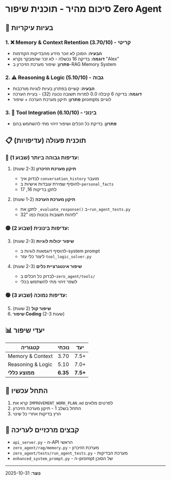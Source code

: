 # סיכום מהיר - תוכנית שיפור Zero Agent

## 🎯 בעיות עיקריות

### 1. ❌ Memory & Context Retention (3.70/10) - **קריטי**
- **הבעיה**: הסוכן לא זוכר מידע מהבדיקות הקודמות
- **דוגמה**: בדיקה 16 נכשלה - לא זכר שהמבקר נקרא "Alex"
- **פתרון**: שיפור מערכת הזיכרון ב-RAG Memory System

### 2. ⚠️ Reasoning & Logic (5.10/10) - **גבוה**
- **הבעיה**: קשיים בפתרון בעיות לוגיות מורכבות
- **דוגמה**: בדיקה 6 קיבלה 0.0 למרות תשובה נכונה (32) - בעיית הערכה
- **פתרון**: תיקון מערכת הערכה + שיפור prompts לוגיים

### 3. 🔧 Tool Integration (6.10/10) - **בינוני**
- **פתרון**: בדיקת כל הכלים ושיפור זיהוי מתי להשתמש בהם

## 📋 תוכנית פעולה (עדיפויות)

### 🔴 עדיפות גבוהה ביותר (שבוע 1):

1. **תיקון מערכת הזיכרון** (2-3 שעות)
   - לבדוק איך `conversation_history` מועבר
   - להוסיף שמירת עובדות אישיות ב-`personal_facts`
   - לתקן בדיקות 16, 17

2. **תיקון מערכת הערכה** (1-2 שעות)
   - לתקן את `_evaluate_response()` ב-`run_agent_tests.py`
   - לזהות תשובות נכונות כמו "32"

### 🟡 עדיפות בינונית (שבוע 2):

3. **שיפור יכולות לוגיות** (2-3 שעות)
   - להוסיף דוגמאות לוגיות ב-system prompt
   - ליצור כלי עזר `tool_logic_solver.py`

4. **שיפור אינטגרציית כלים** (2-3 שעות)
   - לבדוק כל הכלים ב-`zero_agent/tools/`
   - לשפר זיהוי מתי להשתמש בכלי

### 🟢 עדיפות נמוכה (שבוע 3):

5. **שיפור קול** (2 שעות)
6. **שיפור Coding** (2-3 שעות)

## 📊 יעדי שיפור

| קטגוריה | נוכחי | יעד |
|---------|-------|-----|
| Memory & Context | 3.70 | 7.5+ |
| Reasoning & Logic | 5.10 | 7.0+ |
| **ממוצע כללי** | **6.35** | **7.5+** |

## 🚀 התחל עכשיו

1. קרא את `IMPROVEMENT_WORK_PLAN.md` לפרטים מלאים
2. התחל בשלב 1 - תיקון מערכת הזיכרון
3. הרץ בדיקות אחרי כל שינוי

## 📁 קבצים מרכזיים לעריכה

- `api_server.py` - ה-API הראשי
- `zero_agent/rag/memory.py` - מערכת הזיכרון
- `zero_agent/tests/run_agent_tests.py` - מערכת הבדיקות
- `enhanced_system_prompt.py` - ה-prompt של הסוכן

---

**נוצר**: 2025-10-31

